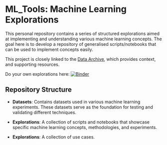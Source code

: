 # ML_Tools: Machine Learning Explorations  

This personal repository contains a series of structured explorations aimed at implementing and understanding various machine learning concepts. The goal here is to develop a repository of generalised scripts/notebooks that can be used to implement concepts easily.

This project is closely linked to the [Data Archive](https://rhyslwells.github.io/Data-Archive/), which provides context, and supporting resources. 

Do your own explorations here: [![Binder](https://mybinder.org/badge_logo.svg)](https://mybinder.org/v2/gh/rhyslwells/ML_Tools/main)

## Repository Structure  

- **Datasets**: Contains datasets used in various machine learning experiments. These datasets serve as the foundation for testing and validating different techniques.  

- **Explorations**: A collection of scripts and notebooks that showcase specific machine learning concepts, methodologies, and experiments.

- **Explorations**: A collection of use cases.